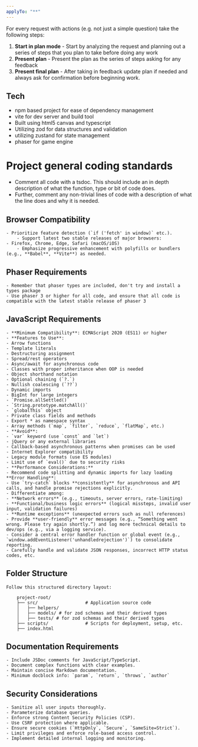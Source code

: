 ```yaml
---
applyTo: "**"
---
```


For every request with actions (e.g. not just a simple question) take the following steps:

1. **Start in plan mode** - Start by analyzing the request and planning out a series of steps that you plan to take before doing any work
2. **Present plan** - Present the plan as the series of steps asking for any feedback
3. **Present final plan** - After taking in feedback update plan if needed and always ask for confirmation before beginning work.

## Tech

- npm based project for ease of dependency management
- vite for dev server and build tool
- Built using html5 canvas and typescript
- Utilizing zod for data structures and validation
- utilizing zustand for state management
- phaser for game engine

# Project general coding standards

- Comment all code with a tsdoc. This should include an in depth description of what the function, type or bit of code does.
- Further, comment any non-trivial lines of code with a description of what the line does and why it is needed.

## Browser Compatibility

    - Prioritize feature detection (`if ('fetch' in window)` etc.).
        - Support latest two stable releases of major browsers:
    - Firefox, Chrome, Edge, Safari (macOS/iOS)
        - Emphasize progressive enhancement with polyfills or bundlers (e.g., **Babel**, **Vite**) as needed.

## Phaser Requirements

    - Remember that phaser types are included, don't try and install a types package
    - Use phaser 3 or higher for all code, and ensure that all code is compatible with the latest stable release of phaser 3

## JavaScript Requirements

    - **Minimum Compatibility**: ECMAScript 2020 (ES11) or higher
    - **Features to Use**:
    - Arrow functions
    - Template literals
    - Destructuring assignment
    - Spread/rest operators
    - Async/await for asynchronous code
    - Classes with proper inheritance when OOP is needed
    - Object shorthand notation
    - Optional chaining (`?.`)
    - Nullish coalescing (`??`)
    - Dynamic imports
    - BigInt for large integers
    - `Promise.allSettled()`
    - `String.prototype.matchAll()`
    - `globalThis` object
    - Private class fields and methods
    - Export * as namespace syntax
    - Array methods (`map`, `filter`, `reduce`, `flatMap`, etc.)
    - **Avoid**:
    - `var` keyword (use `const` and `let`)
    - jQuery or any external libraries
    - Callback-based asynchronous patterns when promises can be used
    - Internet Explorer compatibility
    - Legacy module formats (use ES modules)
    - Limit use of `eval()` due to security risks
    - **Performance Considerations:**
    - Recommend code splitting and dynamic imports for lazy loading
    **Error Handling**:
    - Use `try-catch` blocks **consistently** for asynchronous and API calls, and handle promise rejections explicitly.
    - Differentiate among:
    - **Network errors** (e.g., timeouts, server errors, rate-limiting)
    - **Functional/business logic errors** (logical missteps, invalid user input, validation failures)
    - **Runtime exceptions** (unexpected errors such as null references)
    - Provide **user-friendly** error messages (e.g., “Something went wrong. Please try again shortly.”) and log more technical details to dev/ops (e.g., via a logging service).
    - Consider a central error handler function or global event (e.g., `window.addEventListener('unhandledrejection')`) to consolidate reporting.
    - Carefully handle and validate JSON responses, incorrect HTTP status codes, etc.

## Folder Structure

    Follow this structured directory layout:

    	project-root/
    	├── src/                  # Application source code
    	│   ├── helpers/
    	│   ├── models/ # for zod schemas and their derived types
        │   ├── tests/ # for zod schemas and their derived types
    	├── scripts/              # Scripts for deployment, setup, etc.
        ├── index.html

## Documentation Requirements

    - Include JSDoc comments for JavaScript/TypeScript.
    - Document complex functions with clear examples.
    - Maintain concise Markdown documentation.
    - Minimum docblock info: `param`, `return`, `throws`, `author`

## Security Considerations

    - Sanitize all user inputs thoroughly.
    - Parameterize database queries.
    - Enforce strong Content Security Policies (CSP).
    - Use CSRF protection where applicable.
    - Ensure secure cookies (`HttpOnly`, `Secure`, `SameSite=Strict`).
    - Limit privileges and enforce role-based access control.
    - Implement detailed internal logging and monitoring.
